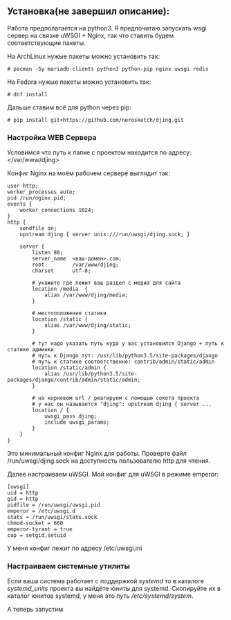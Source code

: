 ## Установка(не завершил описание):
Работа предполагается на python3.
Я предпочитаю запускать wsgi сервер на связке uWSGI + Nginx, так что ставить будем соответствующие пакеты.

На ArchLinux нужые пакеты можно установить так:
```
# pacman -Sy mariadb-clients python3 python-pip nginx uwsgi redis
```
На Fedora нужые пакеты можно установить так:
```
# dnf install 
```
Дальше ставим всё для python через pip:
```
# pip install git+https://github.com/nerosketch/djing.git
```

### Настройка WEB Сервера
Условимся что путь к папке с проектом находится по адресу: </var/www/djing>

Конфиг Nginx на моём рабочем сервере выглядит так:

    user http;
    worker_processes auto;
    pid /run/nginx.pid;
    events {
        worker_connections 1024;
    }
    http {
        sendfile on;
        upstream djing { server unix:///run/uwsgi/djing.sock; }
        
        server {
            listen 80;
            server_name  <ваш-домен>.com;
            root         /var/www/djing;
            charset      utf-8;
            
            # укажите где лежит ваш раздел с медиа для сайта
            location /media  {
                alias /var/www/djing/media;
            }
            
            # местоположение статики           
            location /static {
                alias /var/www/djing/static;
            }
            
            # тут надо указать путь куда у вас установился Django + путь к статике админки
            # путь к Django тут: /usr/lib/python3.5/site-packages/django
            # путь к статике соответственно: contrib/admin/static/admin
            location /static/admin {
                alias /usr/lib/python3.5/site-packages/django/contrib/admin/static/admin;
            }
            
            # на корневом url / реагируем с помощью сокета проекта
            # у нас он называется "djing": upstream djing { server ...
            location / {
                uwsgi_pass djing;
                include uwsgi_params;
            }
        }
    }

Это минимальный конфиг Nginx для работы. Проверте файл /run/uwsgi/djing.sock на доступность пользователю http для чтения.

Далее настраиваем uWSGI. Мой конфиг для uWSGI в режиме emperor:

    [uwsgi]
    uid = http
    gid = http
    pidfile = /run/uwsgi/uwsgi.pid
    emperor = /etc/uwsgi.d
    stats = /run/uwsgi/stats.sock
    chmod-socket = 660
    emperor-tyrant = true
    cap = setgid,setuid

У меня конфиг лежит по адресу /etc/uwsgi.ini


### Настраиваем системные утилиты
Если ваша система работает с поддержкой *systemd* то в каталоге *systemd_units* проекта вы найдёте юниты для systemd.
Скопируйте их в каталог юнитов systemd, у меня это путь */etc/systemd/system*.

А теперь запустим 